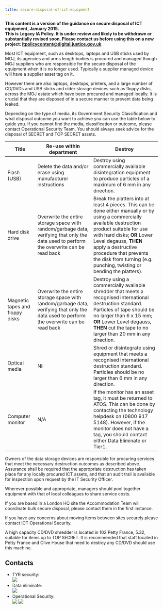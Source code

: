 ```yaml
---
title: secure-disposal-of-ict-equipment
---
```


<b>This content is a version of the guidance on secure disposal of ICT equipment, January 2015.<br/>
This is Legacy IA Policy. It is under review and likely to be withdrawn or substantially revised soon. Please contact us before using this on a new project: <a href="mailto:itpolicycontent@digital.justice.gov.uk?subject=secure-disposal-of-ict-equipment">itpolicycontent@digital.justice.gov.uk</a></b>

Most ICT equipment, such as desktops, laptops and USB sticks used by MOJ, its agencies and arms length bodies is procured and managed though MOJ suppliers who are responsible for the secure disposal of the equipment when it is no longer used. Typically a supplier managed device will have a supplier asset tag on it.

However there are also laptops, desktops, printers, and a large number of CD/DVDs and USB sticks and older storage devices such as floppy disks, across the MOJ estate which have been procured and managed locally. It is crucial that they are disposed of in a secure manner to prevent data being leaked.

Depending on the type of media, its Government Security Classification and what disposal outcome you want to achieve you can use the table below to guide you.  If you cannot find the media, classification or outcome, please contact Operational Security Team.  You should always seek advice for the disposal of SECRET and TOP SECRET assets.

| Title | **Re-use within department** | **Destroy** |
| --- | --- | --- |
| Flash (USB) | Delete the data and/or erase using manufacturer instructions | Destroy using commercially available disintegration equipment to produce particles of a maximum of 6 mm in any direction. |
| Hard disk drive | Overwrite the entire storage space with random/garbage data, verifying that only the data used to perform the overwrite can be read back  | Break the platters into at least 4 pieces. This can be done either manually or by using a commercially available destruction product suitable for use with hard disks; __OR__ Lower Level degauss, __THEN__ apply a destructive procedure that prevents the disk from turning (e.g. punching, twisting or bending the platters). |
| Magnetic tapes and floppy disks | Overwrite the entire storage space with random/garbage data, verifying that only the data used to perform the overwrite can be read back | Destroy using a commercially available shredder that meets a recognised international destruction standard. Particles of tape should be no larger than 6 x 15 mm; __OR__ Lower Level degauss, __THEN__ cut the tape to no larger than 20 mm in any direction. |
| Optical media | Nil | Shred or disintegrate using equipment that meets a recognised international destruction standard. Particles should be no larger than 6 mm in any direction. |
| Computer monitor | N/A | If  the monitor has an asset tag, it must be returned to ATOS. This can be done by contacting the technology helpdesk on (0800 917 5148). However, if the monitor does not have a tag, you should contact either Data Eliminate or Tier1. |


Owners of the data storage devices are responsible for procuring services that meet the necessary destruction outcomes as described above. Assurance shall be required that the appropriate destruction has taken place for any locally procured ICT assets, and that an audit trail is available for inspection upon request by the IT Security Officer.

Wherever possible and appropriate, managers should pool together equipment with that of local colleagues to share service costs.

If you are based in a London HQ site the Accommodation Team will coordinate bulk secure disposal, please contact them in the first instance.

If you have any concerns about moving items between sites securely please contact ICT Operational Security.

A high capacity CD/DVD shredder is located in 102 Petty France, 5.32, suitable for items up to TOP SECRET. It is recommended that staff located in Petty France and Clive House that need to destroy any CD/DVD should use this machine.

## Contacts

- TYR security:<br/>![](https://s3-eu-west-2.amazonaws.com/intranet-prod-storage-1dvcquh7kophi/uploads/2018/05/f494c1cf8fe05721b8830637910b0268.gif)&nbsp;<br/>
- Data eliminate:<br/>![](https://s3-eu-west-2.amazonaws.com/intranet-prod-storage-1dvcquh7kophi/uploads/2018/05/24225787ba1628de2475f05994338173.gif)&nbsp;<br/>
- Operational Security:<br/>![](https://s3-eu-west-2.amazonaws.com/intranet-prod-storage-1dvcquh7kophi/uploads/2017/12/c44e91c8a5d308c4953ef918b987f543.gif)&nbsp;![](https://s3-eu-west-2.amazonaws.com/intranet-prod-storage-1dvcquh7kophi/uploads/2017/12/64a07aab5f77479e27c487c3f8e20296.gif)&nbsp;
